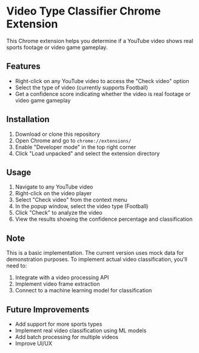 # Video Type Classifier Chrome Extension

This Chrome extension helps you determine if a YouTube video shows real sports footage or video game gameplay.

## Features

- Right-click on any YouTube video to access the "Check video" option
- Select the type of video (currently supports Football)
- Get a confidence score indicating whether the video is real footage or video game gameplay

## Installation

1. Download or clone this repository
2. Open Chrome and go to `chrome://extensions/`
3. Enable "Developer mode" in the top right corner
4. Click "Load unpacked" and select the extension directory

## Usage

1. Navigate to any YouTube video
2. Right-click on the video player
3. Select "Check video" from the context menu
4. In the popup window, select the video type (Football)
5. Click "Check" to analyze the video
6. View the results showing the confidence percentage and classification

## Note

This is a basic implementation. The current version uses mock data for demonstration purposes. To implement actual video classification, you'll need to:

1. Integrate with a video processing API
2. Implement video frame extraction
3. Connect to a machine learning model for classification

## Future Improvements

- Add support for more sports types
- Implement real video classification using ML models
- Add batch processing for multiple videos
- Improve UI/UX 